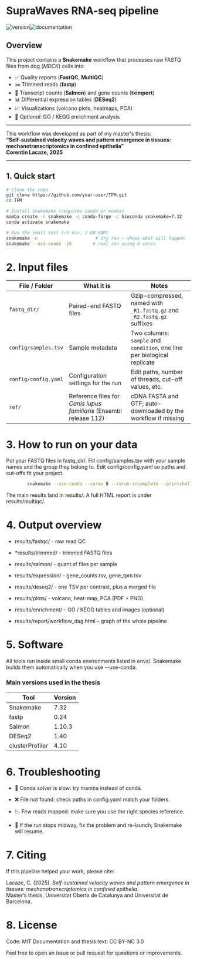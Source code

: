 # SupraWaves RNA-seq pipeline
![version](https://img.shields.io/badge/version-0.5-blue)![documentation](https://img.shields.io/badge/documentation-under--construction-red)

## Overview
This project contains a **Snakemake** workflow that processes raw FASTQ files from dog (*MDCK*) cells into:

- ✅ Quality reports (**FastQC**, **MultiQC**)  
- ✂️ Trimmed reads (**fastp**)  
- 🔢 Transcript counts (**Salmon**) and gene counts (**tximport**)  
- 📊 Differential expression tables (**DESeq2**)  
- 📈 Visualizations (volcano plots, heatmaps, PCA)  
- 🧬 *Optional*: GO / KEGG enrichment analysis

---

This workflow was developed as part of my master's thesis:  
**“Self-sustained velocity waves and pattern emergence in tissues: mechanotranscriptomics in confined epithelia”**  
**Corentin Lacaze, 2025**


----------------------------------------------------------------------------------------------------------------------------------------------------------------------------------

## 1. Quick start

```bash
# Clone the repo
git clone https://github.com/your-user/TFM.git
cd TFM

# Install Snakemake (requires conda or mamba)
mamba create -n snakemake -c conda-forge -c bioconda snakemake=7.32
conda activate snakemake

# Run the small test (~5 min, 2 GB RAM)
snakemake -n                      # dry run – shows what will happen
snakemake --use-conda -j6        # real run using 6 cores


```

# 2. Input files
| File / Folder        | What it is                                                            | Notes                                                                 |
|----------------------|------------------------------------------------------------------------|-----------------------------------------------------------------------|
| `fastq_dir/`         | Paired-end FASTQ files                                                 | Gzip-compressed, named with `_R1.fastq.gz` and `_R2.fastq.gz` suffixes |
| `config/samples.tsv` | Sample metadata                                                       | Two columns: `sample` and `condition`, one line per biological replicate |
| `config/config.yaml` | Configuration settings for the run                                    | Edit paths, number of threads, cut-off values, etc.                   |
| `ref/`               | Reference files for *Canis lupus familiaris* (Ensembl release 112)    | cDNA FASTA and GTF; auto-downloaded by the workflow if missing        |


# 3. How to run on your data

Put your FASTQ files in fastq_dir/.
Fill config/samples.tsv with your sample names and the group they belong to.
Edit config/config.yaml so paths and cut-offs fit your project.

```bash        
        snakemake --use-conda --cores 8 --rerun-incomplete --printshellcmds
```

The main results land in results/. A full HTML report is under results/multiqc/.



# 4. Output overview

- results/fastqc/ - raw read QC
    
- *results/trimmed/ - trimmed FASTQ files

- results/salmon/ - quant.sf files per sample

- results/expression/ - gene_counts.tsv, gene_tpm.tsv

- results/deseq2/ - one TSV per contrast, plus a merged file

- results/plots/ - volcano, heat-map, PCA (PDF + PNG)

- results/enrichment/ – GO / KEGG tables and images (optional)

- results/report/workflow_dag.html – graph of the whole pipeline


# 5. Software

All tools run inside small conda environments listed in envs/.
Snakemake builds them automatically when you use --use-conda.

### Main versions used in the thesis

| Tool             | Version |
|------------------|---------|
| Snakemake        | 7.32    |
| fastp            | 0.24    |
| Salmon           | 1.10.3  |
| DESeq2           | 1.40    |
| clusterProfiler  | 4.10    |

# 6. Troubleshooting

- 🐢 Conda solver is slow: try mamba instead of conda.

- ❌ File not found: check paths in config.yaml match your folders.

- 📉 Few reads mapped: make sure you use the right species reference.

- 🔁 If the run stops midway, fix the problem and re-launch; Snakemake will resume.

# 7. Citing

If this pipeline helped your work, please cite:

Lacaze, C. (2025). *Self-sustained velocity waves and pattern emergence in tissues: mechanotranscriptomics in confined epithelia*.  
Master’s thesis, Universitat Oberta de Catalunya and Universitat de Barcelona.

# 8. License

Code: MIT
Documentation and thesis text: CC BY-NC 3.0

Feel free to open an issue or pull request for questions or improvements.

